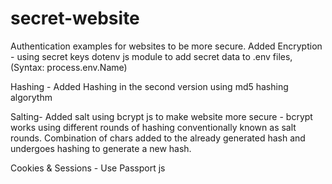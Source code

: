 # secret-website
Authentication examples for websites to be more secure.
Added Encryption - using secret keys dotenv js module to add secret data to .env files, (Syntax: process.env.Name)


Hashing - Added Hashing in the second version using md5 hashing algorythm 


Salting- Added salt using bcrypt js to make website more secure - bcrypt works using different rounds of hashing conventionally known as salt rounds. Combination of chars added to the already generated hash and undergoes hashing to generate a new hash.

Cookies & Sessions - Use Passport js
